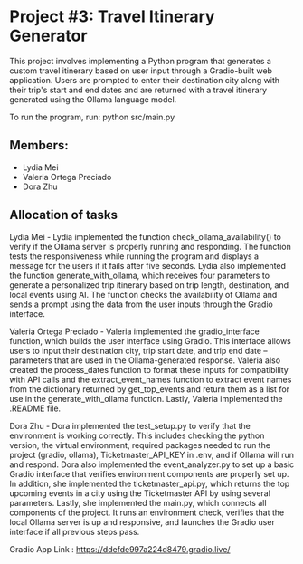 # Project #3: Travel Itinerary Generator

This project involves implementing a Python program that generates a custom travel itinerary based on user input through a Gradio-built web application. Users are prompted to enter their destination city along with their trip's start and end dates and are returned with a travel itinerary generated using the Ollama language model. 

To run the program, run: python src/main.py

## Members: 
* Lydia Mei
* Valeria Ortega Preciado
* Dora Zhu 

## Allocation of tasks

Lydia Mei - Lydia implemented the function check_ollama_availability() to verify if the Ollama server is properly running and responding. The function tests the responsiveness while running the program and displays a message for the users if it fails after five seconds. Lydia also implemented the function generate_with_ollama, which receives four parameters to generate a personalized trip itinerary based on trip length, destination, and local events using AI. The function checks the availability of Ollama and sends a prompt using the data from the user inputs through the Gradio interface.


Valeria Ortega Preciado - Valeria implemented the gradio_interface function, which builds the user interface using Gradio. This interface allows users to input their destination city, trip start date, and trip end date – parameters that are used in the Ollama-generated response. Valeria also created the process_dates function to format these inputs for compatibility with API calls and the extract_event_names function to extract event names from the dictionary returned by get_top_events and return them as a list for use in the generate_with_ollama function. Lastly, Valeria implemented the .README file.

Dora Zhu - Dora implemented the test_setup.py to verify that the environment is working correctly. This includes checking the python version, the virtual environment, required packages needed to run the project (gradio, ollama), Ticketmaster_API_KEY in .env, and if Ollama will run and respond. Dora also implemented the event_analyzer.py to set up a basic Gradio interface that verifies environment components are properly set up. In addition, she implemented the ticketmaster_api.py, which returns the top upcoming events in a city using the Ticketmaster API by using several parameters. Lastly, she implemented the main.py, which connects all components of the project. It runs an environment check, verifies that the local Ollama server is up and responsive, and launches the Gradio user interface if all previous steps pass.

Gradio App Link : https://ddefde997a224d8479.gradio.live/
